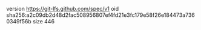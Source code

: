 version https://git-lfs.github.com/spec/v1
oid sha256:a2c09db2d48d2fac508956807ef4fd21e3fc179e58f26e184473a7360349f56b
size 446
